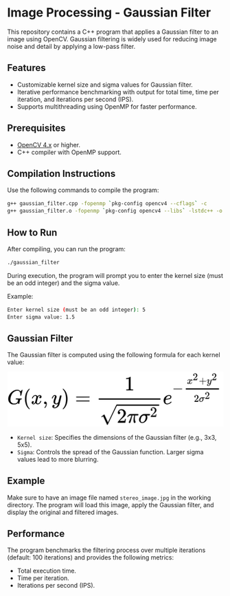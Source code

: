 # Image Processing - Gaussian Filter

This repository contains a C++ program that applies a Gaussian filter to an image using OpenCV. Gaussian filtering is widely used for reducing image noise and detail by applying a low-pass filter.

## Features

- Customizable kernel size and sigma values for Gaussian filter.
- Iterative performance benchmarking with output for total time, time per iteration, and iterations per second (IPS).
- Supports multithreading using OpenMP for faster performance.

## Prerequisites

- [OpenCV 4.x](https://opencv.org/) or higher.
- C++ compiler with OpenMP support.

## Compilation Instructions

Use the following commands to compile the program:

```bash
g++ gaussian_filter.cpp -fopenmp `pkg-config opencv4 --cflags` -c
g++ gaussian_filter.o -fopenmp `pkg-config opencv4 --libs` -lstdc++ -o gaussian_filter
```

## How to Run

After compiling, you can run the program:

```bash
./gaussian_filter
```

During execution, the program will prompt you to enter the kernel size (must be an odd integer) and the sigma value.

Example:

```bash
Enter kernel size (must be an odd integer): 5
Enter sigma value: 1.5
```

## Gaussian Filter

The Gaussian filter is computed using the following formula for each kernel value:

![Gaussian Filter Formula](gaussian_formula.png)


- `Kernel size`: Specifies the dimensions of the Gaussian filter (e.g., 3x3, 5x5).
- `Sigma`: Controls the spread of the Gaussian function. Larger sigma values lead to more blurring.

## Example

Make sure to have an image file named `stereo_image.jpg` in the working directory. The program will load this image, apply the Gaussian filter, and display the original and filtered images.

## Performance

The program benchmarks the filtering process over multiple iterations (default: 100 iterations) and provides the following metrics:

- Total execution time.
- Time per iteration.
- Iterations per second (IPS).

